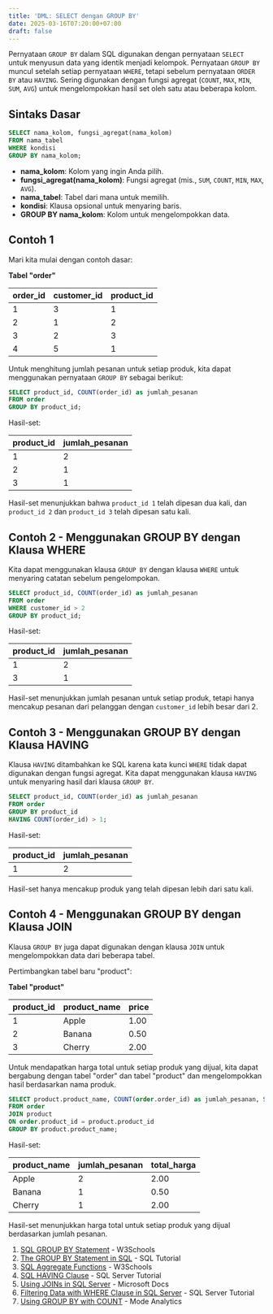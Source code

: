 ```yaml
---
title: 'DML: SELECT dengan GROUP BY'
date: 2025-03-16T07:20:00+07:00
draft: false
---
```


Pernyataan `GROUP BY` dalam SQL digunakan dengan pernyataan `SELECT` untuk menyusun data yang identik menjadi kelompok. Pernyataan `GROUP BY` muncul setelah setiap pernyataan `WHERE`, tetapi sebelum pernyataan `ORDER BY` atau `HAVING`. Sering digunakan dengan fungsi agregat (`COUNT`, `MAX`, `MIN`, `SUM`, `AVG`) untuk mengelompokkan hasil set oleh satu atau beberapa kolom.

## Sintaks Dasar

```sql
SELECT nama_kolom, fungsi_agregat(nama_kolom)
FROM nama_tabel
WHERE kondisi
GROUP BY nama_kolom;
```

- **nama_kolom**: Kolom yang ingin Anda pilih.
- **fungsi_agregat(nama_kolom)**: Fungsi agregat (mis., `SUM`, `COUNT`, `MIN`, `MAX`, `AVG`).
- **nama_tabel**: Tabel dari mana untuk memilih.
- **kondisi**: Klausa opsional untuk menyaring baris.
- **GROUP BY nama_kolom**: Kolom untuk mengelompokkan data.

## Contoh 1

Mari kita mulai dengan contoh dasar:

**Tabel "order"**

| order_id | customer_id | product_id |
| -------- | ----------- | ---------- |
| 1        | 3           | 1          |
| 2        | 1           | 2          |
| 3        | 2           | 3          |
| 4        | 5           | 1          |

Untuk menghitung jumlah pesanan untuk setiap produk, kita dapat menggunakan pernyataan `GROUP BY` sebagai berikut:

```sql
SELECT product_id, COUNT(order_id) as jumlah_pesanan
FROM order
GROUP BY product_id;
```

Hasil-set:

| product_id | jumlah_pesanan |
| ---------- | -------------- |
| 1          | 2              |
| 2          | 1              |
| 3          | 1              |

Hasil-set menunjukkan bahwa `product_id 1` telah dipesan dua kali, dan `product_id 2` dan `product_id 3` telah dipesan satu kali.

## Contoh 2 - Menggunakan GROUP BY dengan Klausa WHERE

Kita dapat menggunakan klausa `GROUP BY` dengan klausa `WHERE` untuk menyaring catatan sebelum pengelompokan.

```sql
SELECT product_id, COUNT(order_id) as jumlah_pesanan
FROM order
WHERE customer_id > 2
GROUP BY product_id;
```

Hasil-set:

| product_id | jumlah_pesanan |
| ---------- | -------------- |
| 1          | 2              |
| 3          | 1              |

Hasil-set menunjukkan jumlah pesanan untuk setiap produk, tetapi hanya mencakup pesanan dari pelanggan dengan `customer_id` lebih besar dari 2.

## Contoh 3 - Menggunakan GROUP BY dengan Klausa HAVING

Klausa `HAVING` ditambahkan ke SQL karena kata kunci `WHERE` tidak dapat digunakan dengan fungsi agregat. Kita dapat menggunakan klausa `HAVING` untuk menyaring hasil dari klausa `GROUP BY`.

```sql
SELECT product_id, COUNT(order_id) as jumlah_pesanan
FROM order
GROUP BY product_id
HAVING COUNT(order_id) > 1;
```

Hasil-set:

| product_id | jumlah_pesanan |
| ---------- | -------------- |
| 1          | 2              |

Hasil-set hanya mencakup produk yang telah dipesan lebih dari satu kali.

## Contoh 4 - Menggunakan GROUP BY dengan Klausa JOIN

Klausa `GROUP BY` juga dapat digunakan dengan klausa `JOIN` untuk mengelompokkan data dari beberapa tabel.

Pertimbangkan tabel baru "product":

**Tabel "product"**

| product_id | product_name | price |
| ---------- | ------------ | ----- |
| 1          | Apple        | 1.00  |
| 2          | Banana       | 0.50  |
| 3          | Cherry       | 2.00  |

Untuk mendapatkan harga total untuk setiap produk yang dijual, kita dapat bergabung dengan tabel "order" dan tabel "product" dan mengelompokkan hasil berdasarkan nama produk.

```sql
SELECT product.product_name, COUNT(order.order_id) as jumlah_pesanan, SUM(product.price) as total_harga
FROM order
JOIN product
ON order.product_id = product.product_id
GROUP BY product.product_name;
```

Hasil-set:

| product_name | jumlah_pesanan | total_harga |
| ------------ | -------------- | ----------- |
| Apple        | 2              | 2.00        |
| Banana       | 1              | 0.50        |
| Cherry       | 1              | 2.00        |

Hasil-set menunjukkan harga total untuk setiap produk yang dijual berdasarkan jumlah pesanan.

1. [SQL GROUP BY Statement](https://www.w3schools.com/sql/sql_groupby.asp) - W3Schools
2. [The GROUP BY Statement in SQL](https://www.sqltutorial.org/sql-group-by/) - SQL Tutorial
3. [SQL Aggregate Functions](https://www.w3schools.com/sql/sql_count_avg_sum.asp) - W3Schools
4. [SQL HAVING Clause](https://www.sqlservertutorial.net/sql-server-basics/sql-server-having/) - SQL Server Tutorial
5. [Using JOINs in SQL Server](https://docs.microsoft.com/en-us/sql/t-sql/queries/select-transact-sql?view=sql-server-ver15#using-joins) - Microsoft Docs
6. [Filtering Data with WHERE Clause in SQL Server](https://www.sqlservertutorial.net/sql-server-basics/sql-server-where/) - SQL Server Tutorial
7. [Using GROUP BY with COUNT](https://mode.com/sql-tutorial/sql-group-by/) - Mode Analytics
